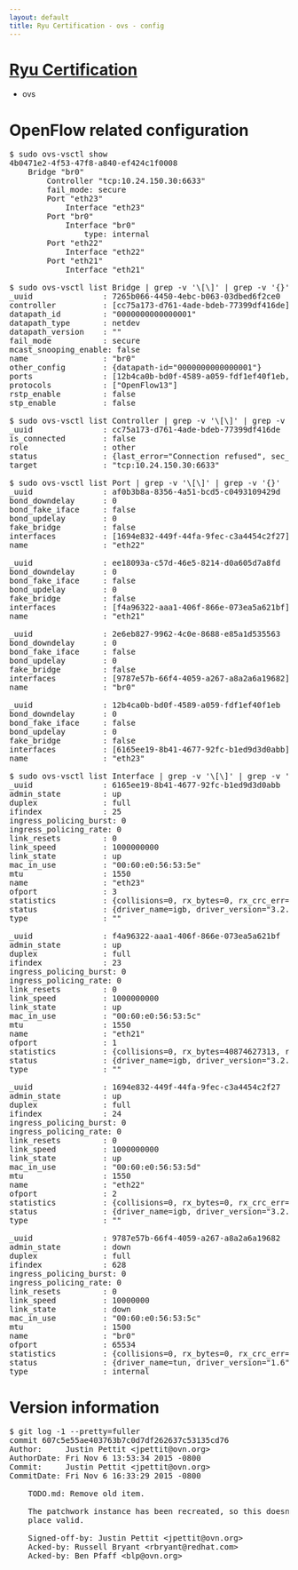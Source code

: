 ```yaml
---
layout: default
title: Ryu Certification - ovs - config
---
```

# [Ryu Certification](http://osrg.github.io/ryu/certification.html)
* ovs 

# OpenFlow related configuration
<pre>
$ sudo ovs-vsctl show
4b0471e2-4f53-47f8-a840-ef424c1f0008
    Bridge "br0"
        Controller "tcp:10.24.150.30:6633"
        fail_mode: secure
        Port "eth23"
            Interface "eth23"
        Port "br0"
            Interface "br0"
                type: internal
        Port "eth22"
            Interface "eth22"
        Port "eth21"
            Interface "eth21"

$ sudo ovs-vsctl list Bridge | grep -v '\[\]' | grep -v '{}'
_uuid               : 7265b066-4450-4ebc-b063-03dbed6f2ce0
controller          : [cc75a173-d761-4ade-bdeb-77399df416de]
datapath_id         : "0000000000000001"
datapath_type       : netdev
datapath_version    : "<built-in>"
fail_mode           : secure
mcast_snooping_enable: false
name                : "br0"
other_config        : {datapath-id="0000000000000001"}
ports               : [12b4ca0b-bd0f-4589-a059-fdf1ef40f1eb, 2e6eb827-9962-4c0e-8688-e85a1d535563, af0b3b8a-8356-4a51-bcd5-c0493109429d, ee18093a-c57d-46e5-8214-d0a605d7a8fd]
protocols           : ["OpenFlow13"]
rstp_enable         : false
stp_enable          : false

$ sudo ovs-vsctl list Controller | grep -v '\[\]' | grep -v '{}'
_uuid               : cc75a173-d761-4ade-bdeb-77399df416de
is_connected        : false
role                : other
status              : {last_error="Connection refused", sec_since_connect="757", sec_since_disconnect="1", state=BACKOFF}
target              : "tcp:10.24.150.30:6633"

$ sudo ovs-vsctl list Port | grep -v '\[\]' | grep -v '{}'
_uuid               : af0b3b8a-8356-4a51-bcd5-c0493109429d
bond_downdelay      : 0
bond_fake_iface     : false
bond_updelay        : 0
fake_bridge         : false
interfaces          : [1694e832-449f-44fa-9fec-c3a4454c2f27]
name                : "eth22"

_uuid               : ee18093a-c57d-46e5-8214-d0a605d7a8fd
bond_downdelay      : 0
bond_fake_iface     : false
bond_updelay        : 0
fake_bridge         : false
interfaces          : [f4a96322-aaa1-406f-866e-073ea5a621bf]
name                : "eth21"

_uuid               : 2e6eb827-9962-4c0e-8688-e85a1d535563
bond_downdelay      : 0
bond_fake_iface     : false
bond_updelay        : 0
fake_bridge         : false
interfaces          : [9787e57b-66f4-4059-a267-a8a2a6a19682]
name                : "br0"

_uuid               : 12b4ca0b-bd0f-4589-a059-fdf1ef40f1eb
bond_downdelay      : 0
bond_fake_iface     : false
bond_updelay        : 0
fake_bridge         : false
interfaces          : [6165ee19-8b41-4677-92fc-b1ed9d3d0abb]
name                : "eth23"

$ sudo ovs-vsctl list Interface | grep -v '\[\]' | grep -v '{}'
_uuid               : 6165ee19-8b41-4677-92fc-b1ed9d3d0abb
admin_state         : up
duplex              : full
ifindex             : 25
ingress_policing_burst: 0
ingress_policing_rate: 0
link_resets         : 0
link_speed          : 1000000000
link_state          : up
mac_in_use          : "00:60:e0:56:53:5e"
mtu                 : 1550
name                : "eth23"
ofport              : 3
statistics          : {collisions=0, rx_bytes=0, rx_crc_err=0, rx_dropped=0, rx_errors=0, rx_frame_err=0, rx_over_err=0, rx_packets=0, tx_bytes=5328567000, tx_dropped=0, tx_errors=0, tx_packets=3552378}
status              : {driver_name=igb, driver_version="3.2.10-k", firmware_version="2.10-9"}
type                : ""

_uuid               : f4a96322-aaa1-406f-866e-073ea5a621bf
admin_state         : up
duplex              : full
ifindex             : 23
ingress_policing_burst: 0
ingress_policing_rate: 0
link_resets         : 0
link_speed          : 1000000000
link_state          : up
mac_in_use          : "00:60:e0:56:53:5c"
mtu                 : 1550
name                : "eth21"
ofport              : 1
statistics          : {collisions=0, rx_bytes=40874627313, rx_crc_err=0, rx_dropped=0, rx_errors=0, rx_frame_err=0, rx_over_err=0, rx_packets=27290939, tx_bytes=0, tx_dropped=0, tx_errors=0, tx_packets=0}
status              : {driver_name=igb, driver_version="3.2.10-k", firmware_version="2.10-9"}
type                : ""

_uuid               : 1694e832-449f-44fa-9fec-c3a4454c2f27
admin_state         : up
duplex              : full
ifindex             : 24
ingress_policing_burst: 0
ingress_policing_rate: 0
link_resets         : 0
link_speed          : 1000000000
link_state          : up
mac_in_use          : "00:60:e0:56:53:5d"
mtu                 : 1550
name                : "eth22"
ofport              : 2
statistics          : {collisions=0, rx_bytes=0, rx_crc_err=0, rx_dropped=0, rx_errors=0, rx_frame_err=0, rx_over_err=0, rx_packets=0, tx_bytes=28592539306, tx_dropped=0, tx_errors=0, tx_packets=19079788}
status              : {driver_name=igb, driver_version="3.2.10-k", firmware_version="2.10-9"}
type                : ""

_uuid               : 9787e57b-66f4-4059-a267-a8a2a6a19682
admin_state         : down
duplex              : full
ifindex             : 628
ingress_policing_burst: 0
ingress_policing_rate: 0
link_resets         : 0
link_speed          : 10000000
link_state          : down
mac_in_use          : "00:60:e0:56:53:5c"
mtu                 : 1500
name                : "br0"
ofport              : 65534
statistics          : {collisions=0, rx_bytes=0, rx_crc_err=0, rx_dropped=0, rx_errors=0, rx_frame_err=0, rx_over_err=0, rx_packets=0, tx_bytes=0, tx_dropped=0, tx_errors=0, tx_packets=0}
status              : {driver_name=tun, driver_version="1.6", firmware_version="N/A"}
type                : internal
</pre>

# Version information
<pre>
$ git log -1 --pretty=fuller
commit 607c5e55ae403763b7c0d7df262637c53135cd76
Author:     Justin Pettit &lt;jpettit@ovn.org&gt;
AuthorDate: Fri Nov 6 13:53:34 2015 -0800
Commit:     Justin Pettit &lt;jpettit@ovn.org&gt;
CommitDate: Fri Nov 6 16:33:29 2015 -0800

    TODO.md: Remove old item.
    
    The patchwork instance has been recreated, so this doesn't point any
    place valid.
    
    Signed-off-by: Justin Pettit &lt;jpettit@ovn.org&gt;
    Acked-by: Russell Bryant &lt;rbryant@redhat.com&gt;
    Acked-by: Ben Pfaff &lt;blp@ovn.org&gt;
</pre>

